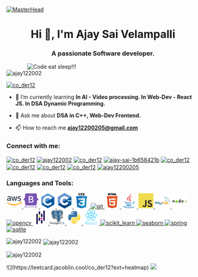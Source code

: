 [![MasterHead](https://programminghomeworktutors.com/images/about-us-banner.png)](https://ajay122002.io)
<h1 align="center">Hi 👋, I'm Ajay Sai Velampalli</h1>
<h3 align="center">A passionate Software developer.</h3>
<img align="right" alt="Code eat sleep!!!" width="450" src="https://miro.medium.com/max/800/1*mr7WXw8tgpMhqugKP2WhrA.gif">
<p align="left"> <img src="https://komarev.com/ghpvc/?username=ajay122002&label=Profile%20views&color=0e75b6&style=flat" alt="ajay122002" /> </p>

<p align="left"> <a href="https://twitter.com/co_der12" target="blank"><img src="https://img.shields.io/twitter/follow/co_der12?logo=twitter&style=for-the-badge" alt="co_der12" /></a> </p>

- 🌱 I’m currently learning **In AI - Video processing. In Web-Dev - React JS. In DSA Dynamic Programming.**

- 💬 Ask me about **DSA in C++, Web-Dev Frontend.**

- 📫 How to reach me **ajay12200205@gmail.com**

<h3 align="left">Connect with me:</h3>
<p align="left">
<a href="https://codepen.io/co_der12" target="blank"><img align="center" src="https://raw.githubusercontent.com/rahuldkjain/github-profile-readme-generator/master/src/images/icons/Social/codepen.svg" alt="co_der12" height="30" width="40" /></a>
<a href="https://dev.to/ajay122002" target="blank"><img align="center" src="https://raw.githubusercontent.com/rahuldkjain/github-profile-readme-generator/master/src/images/icons/Social/devto.svg" alt="ajay122002" height="30" width="40" /></a>
<a href="https://twitter.com/co_der12" target="blank"><img align="center" src="https://raw.githubusercontent.com/rahuldkjain/github-profile-readme-generator/master/src/images/icons/Social/twitter.svg" alt="co_der12" height="30" width="40" /></a>
<a href="https://linkedin.com/in/ajay-sai-1b658421b" target="blank"><img align="center" src="https://raw.githubusercontent.com/rahuldkjain/github-profile-readme-generator/master/src/images/icons/Social/linked-in-alt.svg" alt="ajay-sai-1b658421b" height="30" width="40" /></a>
<a href="https://www.codechef.com/users/co_der12" target="blank"><img align="center" src="https://cdn.jsdelivr.net/npm/simple-icons@3.1.0/icons/codechef.svg" alt="co_der12" height="30" width="40" /></a>
<a href="https://www.hackerrank.com/co_der12" target="blank"><img align="center" src="https://raw.githubusercontent.com/rahuldkjain/github-profile-readme-generator/master/src/images/icons/Social/hackerrank.svg" alt="co_der12" height="30" width="40" /></a>
<a href="https://codeforces.com/profile/co_der12" target="blank"><img align="center" src="https://raw.githubusercontent.com/rahuldkjain/github-profile-readme-generator/master/src/images/icons/Social/codeforces.svg" alt="co_der12" height="30" width="40" /></a>
<a href="https://www.leetcode.com/co_der12" target="blank"><img align="center" src="https://raw.githubusercontent.com/rahuldkjain/github-profile-readme-generator/master/src/images/icons/Social/leet-code.svg" alt="co_der12" height="30" width="40" /></a>
<a href="https://auth.geeksforgeeks.org/user/ajay12200205" target="blank"><img align="center" src="https://raw.githubusercontent.com/rahuldkjain/github-profile-readme-generator/master/src/images/icons/Social/geeks-for-geeks.svg" alt="ajay12200205" height="30" width="40" /></a>
</p>

<h3 align="left">Languages and Tools:</h3>
<p align="left"> <a href="https://aws.amazon.com" target="_blank" rel="noreferrer"> <img src="https://raw.githubusercontent.com/devicons/devicon/master/icons/amazonwebservices/amazonwebservices-original-wordmark.svg" alt="aws" width="40" height="40"/> </a> <a href="https://getbootstrap.com" target="_blank" rel="noreferrer"> <img src="https://raw.githubusercontent.com/devicons/devicon/master/icons/bootstrap/bootstrap-plain-wordmark.svg" alt="bootstrap" width="40" height="40"/> </a> <a href="https://www.cprogramming.com/" target="_blank" rel="noreferrer"> <img src="https://raw.githubusercontent.com/devicons/devicon/master/icons/c/c-original.svg" alt="c" width="40" height="40"/> </a> <a href="https://www.w3schools.com/cpp/" target="_blank" rel="noreferrer"> <img src="https://raw.githubusercontent.com/devicons/devicon/master/icons/cplusplus/cplusplus-original.svg" alt="cplusplus" width="40" height="40"/> </a> <a href="https://www.w3schools.com/css/" target="_blank" rel="noreferrer"> <img src="https://raw.githubusercontent.com/devicons/devicon/master/icons/css3/css3-original-wordmark.svg" alt="css3" width="40" height="40"/> </a> <a href="https://git-scm.com/" target="_blank" rel="noreferrer"> <img src="https://www.vectorlogo.zone/logos/git-scm/git-scm-icon.svg" alt="git" width="40" height="40"/> </a> <a href="https://www.w3.org/html/" target="_blank" rel="noreferrer"> <img src="https://raw.githubusercontent.com/devicons/devicon/master/icons/html5/html5-original-wordmark.svg" alt="html5" width="40" height="40"/> </a> <a href="https://www.java.com" target="_blank" rel="noreferrer"> <img src="https://raw.githubusercontent.com/devicons/devicon/master/icons/java/java-original.svg" alt="java" width="40" height="40"/> </a> <a href="https://developer.mozilla.org/en-US/docs/Web/JavaScript" target="_blank" rel="noreferrer"> <img src="https://raw.githubusercontent.com/devicons/devicon/master/icons/javascript/javascript-original.svg" alt="javascript" width="40" height="40"/> </a> <a href="https://www.mysql.com/" target="_blank" rel="noreferrer"> <img src="https://raw.githubusercontent.com/devicons/devicon/master/icons/mysql/mysql-original-wordmark.svg" alt="mysql" width="40" height="40"/> </a> <a href="https://nodejs.org" target="_blank" rel="noreferrer"> <img src="https://raw.githubusercontent.com/devicons/devicon/master/icons/nodejs/nodejs-original-wordmark.svg" alt="nodejs" width="40" height="40"/> </a> <a href="https://opencv.org/" target="_blank" rel="noreferrer"> <img src="https://www.vectorlogo.zone/logos/opencv/opencv-icon.svg" alt="opencv" width="40" height="40"/> </a> <a href="https://pandas.pydata.org/" target="_blank" rel="noreferrer"> <img src="https://raw.githubusercontent.com/devicons/devicon/2ae2a900d2f041da66e950e4d48052658d850630/icons/pandas/pandas-original.svg" alt="pandas" width="40" height="40"/> </a> <a href="https://www.postgresql.org" target="_blank" rel="noreferrer"> <img src="https://raw.githubusercontent.com/devicons/devicon/master/icons/postgresql/postgresql-original-wordmark.svg" alt="postgresql" width="40" height="40"/> </a> <a href="https://www.python.org" target="_blank" rel="noreferrer"> <img src="https://raw.githubusercontent.com/devicons/devicon/master/icons/python/python-original.svg" alt="python" width="40" height="40"/> </a> <a href="https://reactjs.org/" target="_blank" rel="noreferrer"> <img src="https://raw.githubusercontent.com/devicons/devicon/master/icons/react/react-original-wordmark.svg" alt="react" width="40" height="40"/> </a> <a href="https://scikit-learn.org/" target="_blank" rel="noreferrer"> <img src="https://upload.wikimedia.org/wikipedia/commons/0/05/Scikit_learn_logo_small.svg" alt="scikit_learn" width="40" height="40"/> </a> <a href="https://seaborn.pydata.org/" target="_blank" rel="noreferrer"> <img src="https://seaborn.pydata.org/_images/logo-mark-lightbg.svg" alt="seaborn" width="40" height="40"/> </a> <a href="https://spring.io/" target="_blank" rel="noreferrer"> <img src="https://www.vectorlogo.zone/logos/springio/springio-icon.svg" alt="spring" width="40" height="40"/> </a> <a href="https://www.sqlite.org/" target="_blank" rel="noreferrer"> <img src="https://www.vectorlogo.zone/logos/sqlite/sqlite-icon.svg" alt="sqlite" width="40" height="40"/> </a> </p>

<p><img align="left" src="https://github-readme-stats.vercel.app/api/top-langs?username=ajay122002&show_icons=true&locale=en&layout=compact" alt="ajay122002" /></p>

<p>&nbsp;<img align="center" src="https://github-readme-stats.vercel.app/api?username=ajay122002&show_icons=true&locale=en" alt="ajay122002" /></p>

<p><img align="center" src="https://github-readme-streak-stats.herokuapp.com/?user=ajay122002&" alt="ajay122002" /></p>
![](https://leetcard.jacoblin.cool/co_der12?ext=heatmap) 
<img src="https://raw.githubusercontent.com/Ajay122002/cf-stats/main/output/light_card.svg#gh-dark-mode-only" /> 
